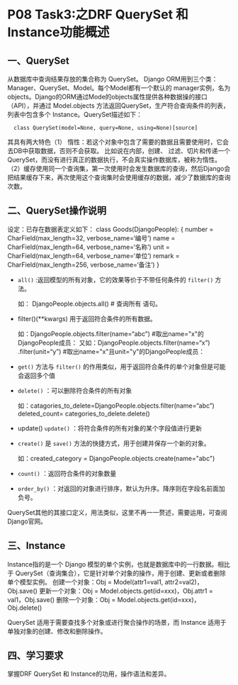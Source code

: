 
# P08 Task3:之DRF QuerySet 和 Instance功能概述

## 一、QuerySet

  从数据库中查询结果存放的集合称为 QuerySet。 Django ORM用到三个类：Manager、QuerySet、Model。每个Model都有一个默认的
manager实例，名为objects。Django的ORM通过Mode的objects属性提供各种数据操的接口（API），并通过 Model.objects 方法返回QuerySet，生产符合查询条件的列表，列表中包含多个 Instance。QuerySet描述如下：

      class QuerySet(model=None, query=None, using=None)[source]

  其具有两大特色（1） 惰性：若这个对象中包含了需要的数据且需要使用时，它会去DB中获取数据，否则不会获取。 比如说在内部，创建、
过滤、切片和传递一个QuerySet，而没有进行真正的数据执行，不会真实操作数据库，被称为惰性。（2）缓存使用同一个查询集，第一次使用时会发生数据库的查询，然后Django会把结果缓存下来，再次使用这个查询集时会使用缓存的数据，减少了数据库的查询次数。

## 二、QuerySet操作说明

设定：已存在数据表定义如下：
class Goods(DjangoPeople):
{
number = CharField(max_length=32, verbose_name=‘编号’)
name = CharField(max_length=64, verbose_name=‘名称’)
unit = CharField(max_length=64, verbose_name=‘单位’)
remark = CharField(max_length=256, verbose_name=‘备注’)
} 
* `all()` :返回模型的所有对象，它的效果等价于不带任何条件的 `filter()` 方法。
    
    如：  DjangoPeople.objects.all() # 查询所有 语句。

*  filter()(**kwargs) 用于返回符合条件的所有数据。

    如：DjangoPeople.objects.filter(name=“abc”) #取出name="x"的DjangoPeople成员：
    又如：DjangoPeople.objects.filter(name=“x”) .filter(unit=“y”) #取出name="x"且unit="y"的DjangoPeople成员：

* `get()` 方法与 `filter()` 的作用类似，用于返回符合条件的单个对象但是可能会返回多个值
 
* `delete()` ：可以删除符合条件的所有对象  
    
  如：catagories_to_delete=DjangoPeople.objects.filter(name=“abc”)
      deleted_count= categories_to_delete.delete()

* update()
  `update()` ：将符合条件的所有对象的某个字段值进行更新

* `create()` 是 `save()` 方法的快捷方式，用于创建并保存一个新的对象。  
  
  如：created_category = DjangoPeople.objects.create(name="abc")

* `count()` ：返回符合条件的对象数量

* `order_by()` ：对返回的对象进行排序，默认为升序。降序则在字段名前面加负号。

  
QuerySet其他的其接口定义，用法类似，这里不再一一赘述，需要运用，可查阅Django官网。


## 三、Instance

Instance指的是一个 Django 模型的单个实例，也就是数据库中的一行数据。相比于 QuerySet（查询集合），它是针对单个对象的操作，用于创建、更新或者删除单个模型实例。
创建一个对象：Obj = Model(attr1=val1, attr2=val2)，Obj.save()
更新一个对象：Obj = Model.objects.get(id=xxx)，Obj.attr1 = val1，Obj.save()
删除一个对象：Obj = Model.objects.get(id=xxx)，Obj.delete()

QuerySet 适用于需要查找多个对象或进行聚合操作的场景，而 Instance 适用于单独对象的创建、修改和删除操作。

## 四、学习要求
   掌握DRF QuerySet 和 Instance的功用，操作语法和差异。

